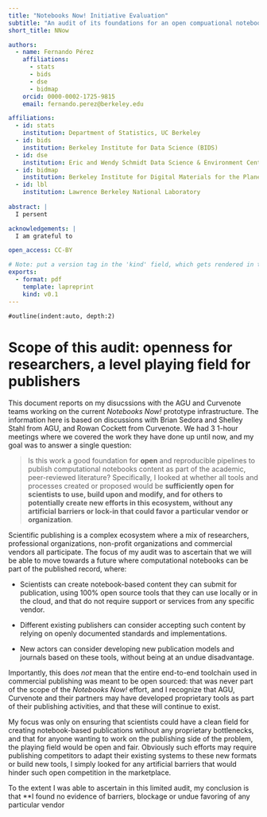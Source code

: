 ```yaml
---
title: "Notebooks Now! Initiative Evaluation"
subtitle: "An audit of its foundations for an open compuational notebooks publishing ecosystem"
short_title: NNow 

authors:
  - name: Fernando Pérez
    affiliations:
      - stats
      - bids
      - dse
      - bidmap
    orcid: 0000-0002-1725-9815
    email: fernando.perez@berkeley.edu

affiliations:
  - id: stats
    institution: Department of Statistics, UC Berkeley
  - id: bids
    institution: Berkeley Institute for Data Science (BIDS)
  - id: dse
    institution: Eric and Wendy Schmidt Data Science & Environment Center (DSE)
  - id: bidmap
    institution: Berkeley Institute for Digital Materials for the Planet (BIDMaP)  
  - id: lbl
    institution: Lawrence Berkeley National Laboratory
    
abstract: |
  I persent 

acknowledgements: |
  I am grateful to 

open_access: CC-BY

# Note: put a version tag in the 'kind' field, which gets rendered in the first page, left margin.
exports:
  - format: pdf
    template: lapreprint
    kind: v0.1
---
```


```{raw:typst}
#outline(indent:auto, depth:2)
```

# Scope of this audit: openness for researchers, a level playing field for publishers

This document reports on my disucssions with the AGU and Curvenote teams working on the current _Notebooks Now!_ prototype infrastructure. The information here is based on discussions with Brian Sedora and Shelley Stahl from AGU, and Rowan Cockett from Curvenote. We had 3 1-hour meetings where we covered the work they have done up until now, and my goal was to answer a single question: 

> Is this work a good foundation for **open** and reproducible pipelines to publish computational notebooks content as part of the academic, peer-reviewed literature? Specifically, I looked at whether all tools and processes created or proposed would be **sufficiently open for scientists to use, build upon and modify, and for others to potentially create new efforts in this ecosystem, without any artificial barriers or lock-in that could favor a particular vendor or organization**.

Scientific publishing is a complex ecosystem where a mix of researchers, professional organizations, non-profit organizations and commercial vendors all participate. The focus of my audit was to ascertain that we will be able to move towards a future where computational notebooks can be part of the published record, where:

- Scientists can create notebook-based content they can submit for publication, using 100% open source tools that they can use locally or in the cloud, and that do not require support or services from any specific vendor.

- Different existing publishers can consider accepting such content by relying on openly documented standards and implementations.

- New actors can consider developing new publication models and journals based on these tools, without being at an undue disadvantage.

Importantly, this does _not_ mean that the entire end-to-end toolchain used in commercial publishing was meant to be open sourced: that was never part of the scope of the _Notebooks Now!_ effort, and I recognize that AGU, Curvenote and their partners may have developed proprietary tools as part of their publishing activities, and that these will continue to exist.

My focus was only on ensuring that scientists could have a clean field for creating notebook-based publications wtihout any proprietary bottlenecks, and that for anyone wanting to work on the publishing side of the problem, the playing field would be open and fair. Obviously such efforts may require publishing competitors to adapt their existing systems to these new formats or build new tools, I simply looked for any artificial barriers that would hinder such open competition in the marketplace.

To the extent I was able to ascertain in this limited audit, my conclusion is that **I found no evidence of barriers, blockage or undue favoring of any particular vendor 







